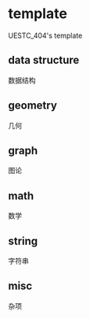 # template
UESTC_404's template
## data structure
数据结构

## geometry
几何

## graph
图论

## math
数学

## string
字符串

## misc
杂项
